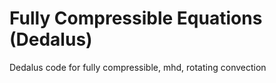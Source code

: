 # Fully Compressible Equations (Dedalus)

Dedalus code for fully compressible, mhd, rotating convection
